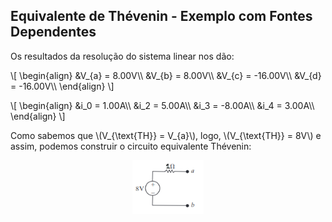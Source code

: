 ## Equivalente de Thévenin - Exemplo com Fontes Dependentes

<div class="small">

Os resultados da resolução do sistema linear nos dão:

<div class="grid-50-50 small">
<div class="grid-element">

\\[
\begin{align}
    &V_{a} = 8.00V\\\\
    &V_{b} = 8.00V\\\\
    &V_{c} = -16.00V\\\\
    &V_{d} = -16.00V\\\\
\end{align}
\\]

</div>
<div class="grid-element">

\\[
\begin{align}
    &i_0 = 1.00A\\\\
    &i_2 = 5.00A\\\\
    &i_3 = -8.00A\\\\
    &i_4 = 3.00A\\\\
\end{align}
\\]

</div>
</div>

Como sabemos que \\(V_{\text{TH}} = V_{a}\\), logo, \\(V_{\text{TH}} = 8V\\) e assim, podemos construir o circuito equivalente Thévenin:

<center>
<img src="./img/eqth.png" class="transparent" width="22.5%">
</center>

</div>
